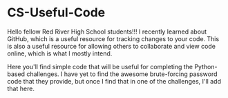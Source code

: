 # CS-Useful-Code

Hello fellow Red River High School students!!! I recently learned about GitHub, which is a useful resource for tracking changes to your code. This is also a useful resource for allowing others to collaborate and view code online, which is what I mostly intend.

Here you'll find simple code that will be useful for completing the Python-based challenges. I have yet to find the awesome brute-forcing password code that they provide, but once I find that in one of the challenges, I'll add that here.
